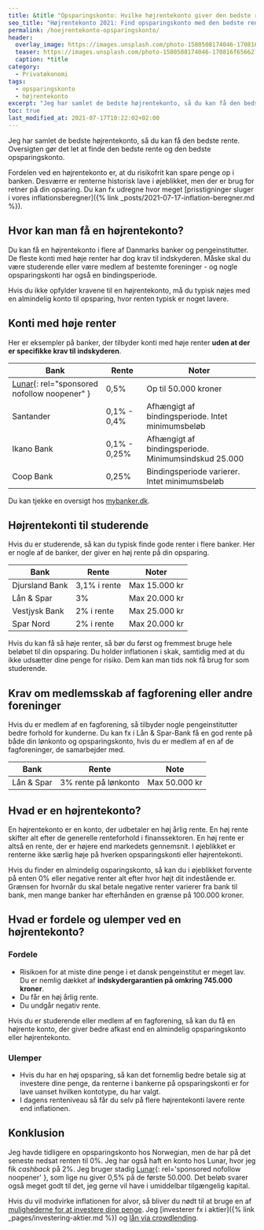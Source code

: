 ```yaml
---
title: &title "Opsparingskonto: Hvilke højrentekonto giver den bedste rente?"
seo_title: "Højrentekonto 2021: Find opsparingskonto med den bedste rente?"
permalink: /hoejrentekonto-opsparingskonto/
header:
  overlay_image: https://images.unsplash.com/photo-1580508174046-170816f65662?ixid=MnwxMjA3fDB8MHxwaG90by1wYWdlfHx8fGVufDB8fHx8&ixlib=rb-1.2.1&auto=format&fit=crop&w=1900&q=80
  teaser: https://images.unsplash.com/photo-1580508174046-170816f65662?ixid=MnwxMjA3fDB8MHxwaG90by1wYWdlfHx8fGVufDB8fHx8&ixlib=rb-1.2.1&auto=format&fit=crop&w=400&q=80
  caption: *title
category:
  - Privatøkonomi
tags:
  - opsparingskonto
  - højrentekonto
excerpt: "Jeg har samlet de bedste højrentekonto, så du kan få den bedste rente. Oversigten gør det let at finde den bedste rente og den bedste opsparingskonto."
toc: true
last_modified_at: 2021-07-17T10:22:02+02:00
---
```


Jeg har samlet de bedste højrentekonto, så du kan få den bedste rente. Oversigten gør det let at finde den bedste rente og den bedste opsparingskonto.

Fordelen ved en højrentekonto er, at du risikofrit kan spare penge op i banken. Desværre er renterne historisk lave i øjeblikket, men der er brug for retner på din opsaring. Du kan fx udregne hvor meget [prisstigninger sluger i vores inflationsberegner]({% link _posts/2021-07-17-inflation-beregner.md %}).

## Hvor kan man få en højrentekonto?

Du kan få en højrentekonto i flere af Danmarks banker og pengeinstitutter. De fleste konti med høje renter har dog krav til indskyderen. Måske skal du være studerende eller være medlem af bestemte foreninger - og nogle opsparingskonti har også en bindingsperiode.

Hvis du ikke opfylder kravene til en højrentekonto, må du typisk nøjes med en almindelig konto til opsparing, hvor renten typisk er noget lavere.

## Konti med høje renter

Her er eksempler på banker, der tilbyder konti med høje renter **uden at der er specifikke krav til indskyderen**.

| Bank | Rente | Noter |
|-|-|-|
| [Lunar](/go/lunar/){: rel="sponsored nofollow noopener" } | 0,5% | Op til 50.000 kroner |
| Santander | 0,1% - 0,4% | Afhængigt af bindingsperiode. Intet minimumsbeløb |
| Ikano Bank | 0,1% - 0,25% | Afhængigt af bindingsperiode. Minimumsindskud 25.000 |
| Coop Bank | 0,25% | Bindingsperiode varierer. Intet minimumsbeløb |

Du kan tjekke en oversigt hos [mybanker.dk](
https://www.mybanker.dk/sammenlign/opsparing/opsparingskonto/
).

## Højrentekonti til studerende

Hvis du er studerende, så kan du typisk finde gode renter i flere banker. Her er nogle af de banker, der giver en høj rente på din opsparing.

| Bank | Rente | Noter |
|-|-|-|
| Djursland Bank | 3,1% i rente | Max 15.000 kr |
| Lån & Spar | 3% | Max 20.000 kr |
| Vestjysk Bank | 2% i rente | Max 25.000 kr |
| Spar Nord | 2% i rente | Max 20.000 kr |

Hvis du kan få så høje renter, så bør du først og fremmest bruge hele beløbet til din opsparing. Du holder inflationen i skak, samtidig med at du ikke udsætter dine penge for risiko. Dem kan man tids nok få brug for som studerende.

## Krav om medlemsskab af fagforening eller andre foreninger

Hvis du er medlem af en fagforening, så tilbyder nogle pengeinstitutter bedre forhold for kunderne. Du kan fx i Lån & Spar-Bank få en god rente på både din lønkonto og opsparingskonto, hvis du er medlem af en af de fagforeninger, de samarbejder med.

| Bank | Rente | Note |
|-|-|-|
| Lån & Spar | 3% rente på lønkonto | Max 50.000 kr |

## Hvad er en højrentekonto?

En højrentekonto er en konto, der udbetaler en høj årlig rente. En høj rente skifter alt efter de generelle renteforhold i finanssektoren. En høj rente er altså en rente, der er højere end markedets gennemsnit. I øjeblikket er renterne ikke særlig høje på hverken opsparingskonti eller højrentekonti. 

Hvis du finder en almindelig osparingskonto, så kan du i øjeblikket forvente på enten 0% eller negative renter alt efter hvor højt dit indestående er. Grænsen for hvornår du skal betale negative renter varierer fra bank til bank, men mange banker har efterhånden en grænse på 100.000 kroner.

## Hvad er fordele og ulemper ved en højrentekonto?

### Fordele

- Risikoen for at miste dine penge i et dansk pengeinstitut er meget lav. Du er nemlig dækket af **indskydergarantien på omkring 745.000 kroner**.
- Du får en høj årlig rente.
- Du undgår negativ rente.

Hvis du er studerende eller medlem af en fagforening, så kan du få en højrente konto, der giver bedre afkast end en almindelig opsparingskonto eller højrentekonto.

### Ulemper

- Hvis du har en høj opsparing, så kan det fornemlig bedre betale sig at investere dine penge, da renterne i bankerne på opsparingskonti er for lave uanset hvilken kontotype, du har valgt.
- I dagens renteniveau så får du selv på flere højrentekonti lavere rente end inflationen.

## Konklusion

Jeg havde tidligere en opsparingskonto hos Norwegian, men de har på det seneste nedsat renten til 0%. Jeg har også haft en konto hos Lunar, hvor jeg fik _cashback_ på 2%. Jeg bruger stadig [Lunar](/go/lunar/){: rel='sponsored nofollow noopener' }, som lige nu giver 0,5% på de første 50.000. Det beløb svarer også meget godt til det, jeg gerne vil have i umiddelbar tilgængelig kapital. 

Hvis du vil modvirke inflationen for alvor, så bliver du nødt til at bruge en af [mulighederne for at investere dine penge](/investering/). Jeg [investerer fx i aktier]({% link _pages/investering-aktier.md %}) og [lån via crowdlending](/crowdlending/).
